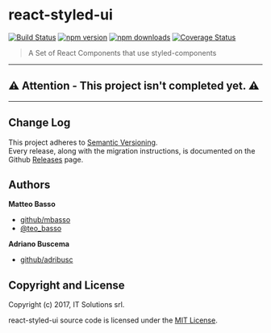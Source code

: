 # react-styled-ui

[![Build Status](https://travis-ci.org/itsolutions-dev/react-styled-ui.svg?branch=master)](https://travis-ci.org/itsolutions-dev/react-styled-ui)
[![npm version](https://img.shields.io/npm/v/react-styled-ui.svg)](https://www.npmjs.com/package/react-styled-ui)
[![npm downloads](https://img.shields.io/npm/dm/react-styled-ui.svg?maxAge=2592000)](https://www.npmjs.com/package/react-styled-ui)
[![Coverage Status](https://coveralls.io/repos/github/itsolutions-dev/react-styled-ui/badge.svg?branch=master)](https://coveralls.io/github/itsolutions-dev/react-styled-ui?branch=master)

> A Set of React Components that use styled-components

---

:warning: **Attention - This project isn't completed yet.** :warning:
---

---

## Change Log

This project adheres to [Semantic Versioning](http://semver.org/).  
Every release, along with the migration instructions, is documented on the Github [Releases](https://github.com/itsolutions-dev/react-styled-ui/releases) page.

## Authors
**Matteo Basso**
- [github/mbasso](https://github.com/mbasso)
- [@teo_basso](https://twitter.com/teo_basso)

**Adriano Buscema**
- [github/adribusc](https://github.com/adribusc)

## Copyright and License
Copyright (c) 2017, IT Solutions srl.

react-styled-ui source code is licensed under the [MIT License](https://github.com/itsolutions-dev/react-styled-ui/blob/master/LICENSE.md).
